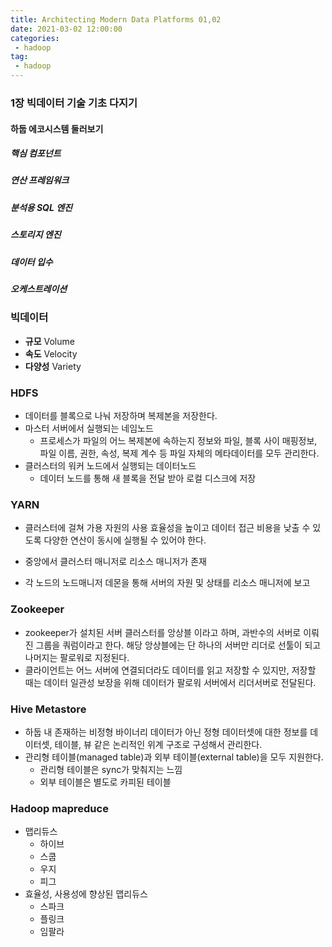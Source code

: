 ```yaml
---
title: Architecting Modern Data Platforms 01,02
date: 2021-03-02 12:00:00
categories:
 - hadoop
tag:
 - hadoop
---
```


### 1장 빅데이터 기술 기초 다지기

#### 하둡 에코시스템 둘러보기

##### 핵심 컴포넌트

##### 연산 프레임워크

##### 분석용 SQL 엔진

##### 스토리지 엔진

##### 데이터 입수

##### 오케스트레이션

<!-- more -->

### 빅데이터

- **규모**      Volume
- **속도**      Velocity
- **다양성**  Variety



### HDFS

- 데이터를 블록으로 나눠 저장하며 복제본을 저장한다.
- 마스터 서버에서 실행되는 네임노드
  - 프로세스가 파일의 어느 복제본에 속하는지 정보와 파일, 블록 사이 매핑정보, 파일 이름, 권한, 속성, 복제 계수 등 파일 자체의 메타데이터를 모두 관리한다.
- 클러스터의 워커 노드에서 실행되는 데이터노드
  - 데이터 노드를 통해 새 블록을 전달 받아 로컬 디스크에 저장



### YARN

- 클러스터에 걸쳐 가용 자원의 사용 효율성을 높이고 데이터 접근 비용을 낮출 수 있도록 다양한 연산이 동시에 실행될 수 있어야 한다.

- 중앙에서 클러스터 매니저로 리소스 매니저가 존재
- 각 노드의 노드매니저 데몬을 통해 서버의 자원 및 상태를 리소스 매니저에 보고



### Zookeeper

- zookeeper가 설치된 서버 클러스터를 앙상블 이라고 하며, 과반수의 서버로 이뤄진 그룹을 쿼럼이라고 한다. 해당 앙상블에는 단 하나의 서버만 리더로 선툴이 되고 나머지는 팔로워로 지정된다.
- 클라이언트는 어느 서버에 연결되더라도 데이터를 읽고 저장할 수 있지만, 저장할 때는 데이터 일관성 보장을 위해 데이터가 팔로워 서버에서 리더서버로 전달된다.



### Hive Metastore

- 하둡 내 존재하는 비정형 바이너리 데이터가 아닌 정형 데이터셋에 대한 정보를 데이터셋, 테이블, 뷰 같은 논리적인 위계 구조로 구성해서 관리한다.
- 관리형 테이블(managed table)과 외부 테이블(external table)을 모두 지원한다.
  - 관리형 테이블은 sync가 맞춰지는 느낌
  - 외부 테이블은 별도로 카피된 테이블



### Hadoop mapreduce

- 맵리듀스
  - 하이브
  - 스쿱
  - 우지
  - 피그
- 효율성, 사용성에 향상된 맵리듀스
  - 스파크
  - 플링크
  - 임팔라

